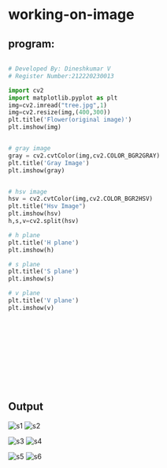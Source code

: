 # working-on-image
## program:
```python

# Developed By: Dineshkumar V
# Register Number:212220230013

import cv2
import matplotlib.pyplot as plt
img=cv2.imread("tree.jpg",1)
img=cv2.resize(img,(400,300))
plt.title('Flower(original image)')
plt.imshow(img)


# gray image
gray = cv2.cvtColor(img,cv2.COLOR_BGR2GRAY)
plt.title('Gray Image')
plt.imshow(gray)


# hsv image
hsv = cv2.cvtColor(img,cv2.COLOR_BGR2HSV)
plt.title("Hsv Image")
plt.imshow(hsv)
h,s,v=cv2.split(hsv)

# h plane
plt.title('H plane')
plt.imshow(h)

# s plane
plt.title('S plane')
plt.imshow(s)

# v plane
plt.title('V plane')
plt.imshow(v)
```
## <br><br><br><br><br><br>Output


![s1](https://user-images.githubusercontent.com/75235789/175783140-8f870b4a-c2f4-420b-a4fc-47ba314dfb42.jpg)
![s2](https://user-images.githubusercontent.com/75235789/175783139-ef17747a-a0cc-4b30-9dd9-87b4c0fa6e1e.jpg)

![s3](https://user-images.githubusercontent.com/75235789/175783138-bb270ac3-aed8-4166-9bca-15e7555db462.jpg)
![s4](https://user-images.githubusercontent.com/75235789/175783137-a8dfa02b-fde6-4283-91cf-edf74bdb89e6.jpg)

![s5](https://user-images.githubusercontent.com/75235789/175783143-b3e022ca-c213-4a1f-85a8-f35614d23a2f.jpg)
![s6](https://user-images.githubusercontent.com/75235789/175783141-563bfd70-bda3-4bfa-8b79-0700edb4f9a1.jpg)
